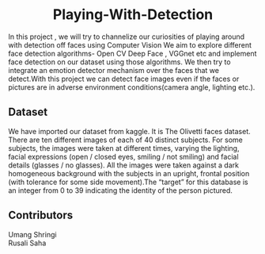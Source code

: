 <h1 align='center'>Playing-With-Detection</h1>
In this project , we will try to channelize our curiosities of playing around with detection off faces using Computer Vision We aim to explore different face detection algorithms- Open CV Deep Face , VGGnet etc  and implement face detection on our dataset using those algorithms. We then try to integrate an emotion detector mechanism over the faces that we detect.With this project we can detect face images even if the faces or pictures are in adverse environment conditions(camera angle, lighting etc.).
 

<h2>Dataset</h2>
We have imported our dataset from kaggle. It is The Olivetti faces dataset. There are ten different images of each of 40 distinct subjects. For some subjects, the images were taken at different times, varying the lighting, facial expressions (open / closed eyes, smiling / not smiling) and facial details (glasses / no glasses). All the images were taken against a dark homogeneous background with the subjects in an upright, frontal position (with tolerance for some side movement).The “target” for this database is an integer from 0 to 39 indicating the identity of the person pictured.

<h2>Contributors</h2>  
Umang Shringi  <br>
Rusali Saha
